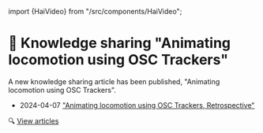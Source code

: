﻿import {HaiVideo} from "/src/components/HaiVideo";

# 🧪 Knowledge sharing "Animating locomotion using OSC Trackers"

A new knowledge sharing article has been published, "Animating locomotion using OSC Trackers".

- 2024-04-07 ["Animating locomotion using OSC Trackers, Retrospective"](https://hai-vr.notion.site/Animating-locomotion-using-OSC-Trackers-Retrospective-449847c5407d4173b2c3562523c087ee)

🔍 [View articles](/docs/other/articles)

<HaiVideo src="./img/2024-04-07-p0-osc-locomotion-f.mp4"></HaiVideo>
